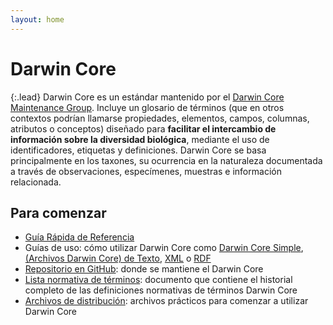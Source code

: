 ```yaml
---
layout: home
---
```


# Darwin Core

{:.lead}
Darwin Core es un estándar mantenido por el [Darwin Core Maintenance Group](https://www.tdwg.org/standards/dwc/#maintenance-group). Incluye un glosario de términos (que en otros contextos podrían llamarse propiedades, elementos, campos, columnas, atributos o conceptos) diseñado para **facilitar el intercambio de información sobre la diversidad biológica**, mediante el uso de identificadores, etiquetas y definiciones. Darwin Core se basa principalmente en los taxones, su ocurrencia en la naturaleza documentada a través de observaciones, especímenes, muestras e información relacionada.

## Para comenzar

- [Guía Rápida de Referencia](terms/)
- Guías de uso: cómo utilizar Darwin Core como [Darwin Core Simple](simple/), [(Archivos Darwin Core) de Texto](text/), [XML](xml/) o [RDF](rdf/)
- [Repositorio en GitHub](https://github.com/tdwg/dwc): donde se mantiene el Darwin Core
- [Lista normativa de términos](list/): documento que contiene el historial completo de las definiciones normativas de términos Darwin Core
- [Archivos de distribución](https://github.com/tdwg/dwc/tree/master/dist): archivos prácticos para comenzar a utilizar Darwin Core
